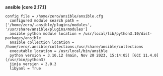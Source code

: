 **ansible [core 2.17.1]**
  

    config file = /home/zero/ansible/ansible.cfg
      configured module search path = ['/home/zero/.ansible/plugins/modules', '/usr/share/ansible/plugins/modules']
      ansible python module location = /usr/local/lib/python3.10/dist-packages/ansible
      ansible collection location = /home/zero/.ansible/collections:/usr/share/ansible/collections
      executable location = /usr/local/bin/ansible
      python version = 3.10.12 (main, Nov 20 2023, 15:14:05) [GCC 11.4.0] (/usr/bin/python3)
      jinja version = 3.0.3
      libyaml = True


